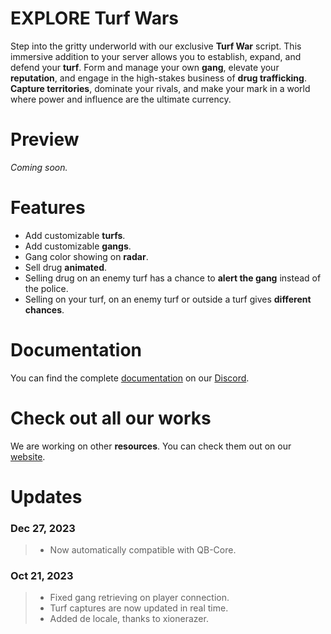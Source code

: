 # EXPLORE Turf Wars
Step into the gritty underworld with our exclusive **Turf War** script. This immersive addition to your server allows you to establish, expand, and defend your **turf**. Form and manage your own **gang**, elevate your **reputation**, and engage in the high-stakes business of **drug trafficking**. **Capture territories**, dominate your rivals, and make your mark in a world where power and influence are the ultimate currency.

# Preview
_Coming soon._

# Features
- Add customizable **turfs**.
- Add customizable **gangs**.
- Gang color showing on **radar**.
- Sell drug **animated**.
- Selling drug on an enemy turf has a chance to **alert the gang** instead of the police.
- Selling on your turf, on an enemy turf or outside a turf gives **different chances**.

# Documentation
You can find the complete [documentation](https://discord.com/channels/957638068465201172/1164117288966967378) on our [Discord](https://discord.gg/DnW5vvhkUc).

# Check out all our works
We are working on other **resources**. You can check them out on our [website](https://www.gta-explore.com/#services).

# Updates
### Dec 27, 2023
> - Now automatically compatible with QB-Core.
### Oct 21, 2023
> - Fixed gang retrieving on player connection.
> - Turf captures are now updated in real time.
> - Added de locale, thanks to xionerazer.
